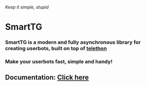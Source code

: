 *Keep it simple, stupid*
# SmartTG
### **SmartTG** is a modern and fully asynchronous library for creating userbots, built on top of [telethon](https://github.com/LonamiWebs/Telethon)
### Make your userbots fast, simple and handy!

## Documentation: [Click here](https://github.com/securar/SmartTG/blob/master/docs/docs.md)

